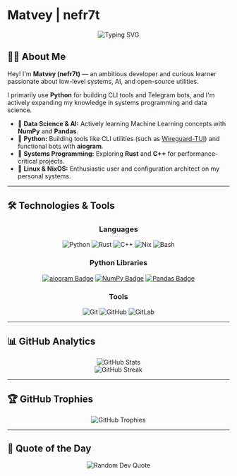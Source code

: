 # Matvey | nefr7t

<div align="center">
  <img src="https://readme-typing-svg.herokuapp.com?font=Fira+Code&size=36&duration=2500&pause=1000&color=A7C080&center=true&vCenter=true&random=false&width=600&lines=Linux+Enthusiast;Python+Developer;ML+Hobbyist;Systems+Programmer;NixOS+User" alt="Typing SVG" />
</div>

## 👨‍💻 About Me

Hey! I'm **Matvey (nefr7t)** — an ambitious developer and curious learner passionate about low-level systems, AI, and open-source utilities.

I primarily use **Python** for building CLI tools and Telegram bots, and I'm actively expanding my knowledge in systems programming and data science.

- 🤖 **Data Science & AI:** Actively learning Machine Learning concepts with **NumPy** and **Pandas**.
- 🐍 **Python:** Building tools like CLI utilities (such as [Wireguard-TUI](https://github.com/nefr7t/wireguard-tui)) and functional bots with **aiogram**.
- 🦀 **Systems Programming:** Exploring **Rust** and **C++** for performance-critical projects.
- 🐧 **Linux & NixOS:** Enthusiastic user and configuration architect on my personal systems.

---

## 🛠️ Technologies & Tools

<div align="center">

### Languages
![Python](https://img.shields.io/badge/python-83C092?style=for-the-badge&logo=python&logoColor=2E322A)
![Rust](https://img.shields.io/badge/rust-2E322A?style=for-the-badge&logo=rust&logoColor=A7C080)
![C++](https://img.shields.io/badge/c++-83C092?style=for-the-badge&logo=c%2B%2B&logoColor=2E322A)
![Nix](https://img.shields.io/badge/NIX-A7C080?style=for-the-badge&logo=NixOS&logoColor=2E322A)
![Bash](https://img.shields.io/badge/bash-2E322A?style=for-the-badge&logo=gnu-bash&logoColor=A7C080)

### Python Libraries
<div align="center">
  <a href="#"><img src="https://img.shields.io/badge/aiogram-A7C080?style=for-the-badge&logo=telegram&logoColor=2E322A&width=110" alt="aiogram Badge"></a>
  <a href="#"><img src="https://img.shields.io/badge/numpy-83C092?style=for-the-badge&logo=numpy&logoColor=2E322A&width=110" alt="NumPy Badge"></a>
  <a href="#"><img src="https://img.shields.io/badge/pandas-A7C080?style=for-the-badge&logo=pandas&logoColor=2E322A&width=110" alt="Pandas Badge"></a>
</div>


### Tools
![Git](https://img.shields.io/badge/git-A7C080?style=for-the-badge&logo=git&logoColor=2E322A)
![GitHub](https://img.shields.io/badge/github-2E322A?style=for-the-badge&logo=github&logoColor=A7C080) 
![GitLab](https://img.shields.io/badge/gitlab-2E322A?style=for-the-badge&logo=gitlab&logoColor=A7C080) 


</div>

---

## 📊 GitHub Analytics

<div align="center">
  <img src="https://github-readme-stats.vercel.app/api?username=nefr7t&theme=gruvbox&hide_border=false&include_all_commits=true&count_private=true&show_icons=true" alt="GitHub Stats" />
  <br/>
  <img src="https://nirzak-streak-stats.vercel.app/?user=nefr7t&theme=gruvbox&hide_border=false" alt="GitHub Streak" />
</div>

---

## 🏆 GitHub Trophies

<div align="center">
  <img src="https://github-profile-trophy.vercel.app/?username=nefr7t&theme=gruvbox&no-frame=false&no-bg=true&margin-w=4" alt="GitHub Trophies" />
</div>

---

## 💭 Quote of the Day

<div align="center">
  <img src="https://quotes-github-readme.vercel.app/api?type=horizontal&theme=gruvbox" alt="Random Dev Quote" />
</div>

